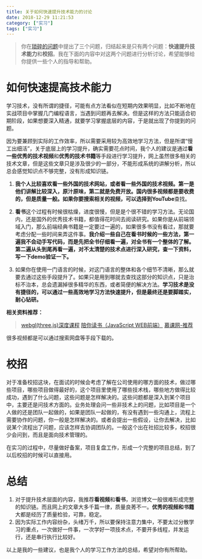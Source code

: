 ```yaml
---
title: 关于如何快速提升技术能力的讨论
date: 2018-12-29 11:21:53
category: ["实习"]
tags: ["实习"]
---
```


> 你在[琐碎的问题](https://github.com/GarvenZhang/GarvenZhang.github.io/blob/master/_drafts/2018-12-28-QA-3.md)中提出了三个问题，归结起来是只有两个问题：**快速提升技术能力**和**校招**。我在下面的内容中对这两个问题进行分析讨论，希望能够给你提供一些个人的指导和帮助。

<!--more-->

# 如何快速提高技术能力 #

学习技术，没有所谓的捷径，可能有点方法看似在短期内效果明显，比如不断地在实战项目中掌握几门编程语言，当遇到问题再去解决。但是这样的方法只能适合初期阶段，如果想要深入精通，就要学习掌握底层的内容，于是就出现了你提到的问题。

因为要兼顾到实际的工作效率，所以需要采用较为高效地学习方法，但是所谓“慢工出细活”，关于底层上的学习提升，确实需要花点时间，我个人的建议是通过**看一些优秀的技术视频**和**优秀的技术书籍**等手段进行学习提升，网上虽然很多相关的技术文章，但是这些文章只是涉及很少的一部分，不能形成系统的讲解分析，所以总会感觉知识点不够完整，没有形成知识链。

1. **我个人比较喜欢看一些外国的技术网站，或者看一些外国的技术视频。第一是他们讲解比较深入，原汁原味，第二就是免费开放。国内很多视频都是要收费的，但是质量一般。**如果你要搜索相关的视频，可以选择到**YouTube**查找。

2. **看书**这个过程有时候很枯燥，进度很慢，但是是个很不错的学习方法。无论国内，还是国外的优秀技术书籍，都值得花时间去阅读研究。如果你是从前端领域入门，那么前端经典书籍是一定要过一遍的，如果很多书没有看过，那就要考虑分配一些时间来弄这件事。**我介绍一些自己在看书时候的一些方法，第一遍我不会动手写代码，而是先把全书仔细看一遍，对全书有一个整体的了解。第二遍从头到尾再看一遍，对不太清楚的技术点进行深入研究，查一下资料，写一下demo验证一下。**

3. 如果你在使用一门语言的时候，对这门语言的整体和各个细节不清晰，那么就要去通过这些手段提升了。如果只是用到哪就去查找这部分的知识点，只是治标不治本，总会遗漏掉很多精华的东西，或者简便的解决方法。**学习技术是没有捷径的，可以通过一些高效地学习方法快速提升，但是最终还是要脚踏实，耐心钻研。**

**相关资料推荐：**

> [webgl(three.js)深度课程](http://www.pansoso.com/?a=go&url=rZ77gBdjtsPwguXYUH/epVV1hra7h8zgya2/1FBuvtitg/vaF3S23PCc5c1QI96lVTSGtLuNzIHJ4r/9UGu%2Bha3F%2B5wXcLbl8MfltlAE3v9VU4ahu4jMkcniv/BQRg==&t=rYH7kRd1ttTwneXKUCTe4lV3hrK7jMzgyaW/xlAuvlqtQftFF/K2CfBX5QpQ/940VeKGf7ti&dx=rcb7tg==&m=rRD7exeHtlbwfuV0ULfeKlWEhji7VcxUyfu/glA1voU=)
> [陪你读书（JavaScript WEB前端）](https://www.ximalaya.com/jiaoyu/3740790/)
> [慕课网-推荐](https://www.moocguide.cn/)

很多视频都是可以通过搜索网盘等手段下载的。

# 校招 #

对于准备校招这块，在面试的时候会考虑了解在公司使用的哪方面的技术，做过哪些项目，哪些项目做得最好的，这个项目里使用了哪些技术栈，哪些地方做得比较成功，遇到了什么问题，这些问题是怎样解决的。这些问题都是深入到某个项目中，主要还是问技术方面的。业务处理会问一些非技术上的问题，比如项目是一个人做的还是团队一起做的，如果是团队一起做的，有没有遇到一些沟通上，流程上需要协作的问题，你一般是怎样解决的。或者会提出一些假设，让你去解决，比如说某个流程出了问题，应该怎样去协调团队的。一般这个出在社招比较多，校招很少会问到，而且是面向技术管理的。

在实习的过程中，尽量做好备案，项目复盘工作，形成一个完整的项目总结，到了以后校招的时候可以直接用。

# 总结 #

1. 对于提升技术层面的内容，我推荐**看视频**和**看书**，浏览博文一般很难形成完整的知识链。而且网上的文章大多千篇一律，质量良莠不一。**优秀的视频和书籍**大都是经历了质量检验，可靠，稳定。
2. 因为实际工作内容纷杂，头绪万千，所以要保持注意力集中，不要太过分散学习的重点，一次做好一件事，一次学好一项技术点，不要开多线程，并发运行，还是串行执行比较好。

以上是我的一些建议，也是我个人的学习工作方法的总结，希望对你有所帮助。


